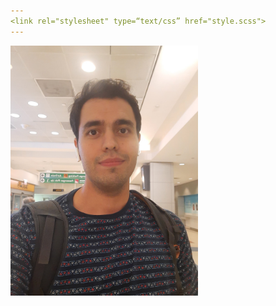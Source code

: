```yaml
---
<link rel="stylesheet" type=“text/css” href="style.scss">
---
```

<img src="Homepage_photo.jpg" alt="my photo" class="cover-photo" width="300px">
